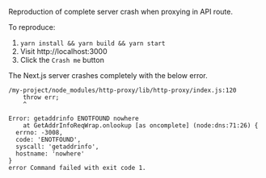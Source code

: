 Reproduction of complete server crash when proxying in API route.

To reproduce:

1. `yarn install && yarn build && yarn start`
2. Visit http://localhost:3000
3. Click the `Crash me` button

The Next.js server crashes completely with the below error.

```
/my-project/node_modules/http-proxy/lib/http-proxy/index.js:120
    throw err;
    ^

Error: getaddrinfo ENOTFOUND nowhere
    at GetAddrInfoReqWrap.onlookup [as oncomplete] (node:dns:71:26) {
  errno: -3008,
  code: 'ENOTFOUND',
  syscall: 'getaddrinfo',
  hostname: 'nowhere'
}
error Command failed with exit code 1.
```
